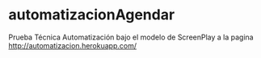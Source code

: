 # automatizacionAgendar
Prueba Técnica Automatización bajo el modelo de ScreenPlay a la pagina http://automatizacion.herokuapp.com/
